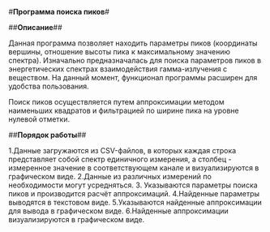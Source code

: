 #**Программа поиска пиков**#

##**Описание**##

Данная программа позволяет находить параметры пиков (координаты вершины,  отношение высоты пика к максимальному значению спектра).  Изначально предназначалась для поиска параметров пиков в энергетических спектрах взаимодействия гамма-излучения с веществом. На данный момент, функционал программы расширен для удобства пользования.  

Поиск пиков осуществляется путем аппроксимации методом наименьших квадратов и фильтрацией по ширине пика на уровне нулевой отметки. 

##**Порядок работы**##

1.Данные загружаются из CSV-файлов, в которых каждая строка представляет собой спектр единичного измерения, а столбец - измеренное значение в соответствующем канале и визуализируются в графическом виде. 
2.Данные из различных измерений по необходимости могут усредняться.
3. Указываются параметры поиска пиков и производится расчёт аппроксимаций.
4.Найденные параметры выводятся в текстовом виде.
5.Указываются найденные аппроксимации для вывода в графическом виде.
6.Найденные аппроксимации визуализируются в графическом виде.
